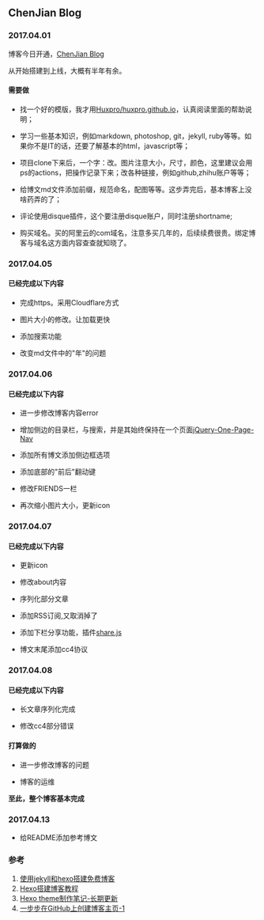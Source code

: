 ## ChenJian Blog

### 2017.04.01

博客今日开通，[ChenJian Blog](http://o-my-chenjian.com)

从开始搭建到上线，大概有半年有余。

#### 需要做

- 找一个好的模版，我才用[Huxpro/huxpro.github.io](https://github.com/Huxpro/huxpro.github.io)，认真阅读里面的帮助说明；

- 学习一些基本知识，例如markdown, photoshop, git，jekyll, ruby等等。如果你不是IT的话，还要了解基本的html，javascript等；

- 项目clone下来后，一个字：改。图片注意大小，尺寸，颜色，这里建议会用ps的actions，把操作记录下来；改各种链接，例如github,zhihu账户等等；

- 给博文md文件添加前缀，规范命名，配图等等。这步弄完后，基本博客上没啥药弄的了；

- 评论使用disque插件，这个要注册disque账户，同时注册shortname;

- 购买域名。买的阿里云的com域名，注意多买几年的，后续续费很贵。绑定博客与域名这方面内容查查就知晓了。

### 2017.04.05

#### 已经完成以下内容

- 完成https。采用Cloudflare方式

- 图片大小的修改。让加载更快

- 添加搜索功能

- 改变md文件中的"年"的问题

### 2017.04.06

#### 已经完成以下内容

- 进一步修改博客内容error

- 增加侧边的目录栏，与搜索，并是其始终保持在一个页面[jQuery-One-Page-Nav](https://github.com/davist11/jQuery-One-Page-Nav)

- 添加所有博文添加侧边框选项

- 添加底部的"前后"翻动键

- 修改FRIENDS一栏

- 再次缩小图片大小，更新icon

### 2017.04.07

#### 已经完成以下内容

- 更新icon

- 修改about内容

- 序列化部分文章

- 添加RSS订阅,又取消掉了

- 添加下栏分享功能，插件[share.js](https://github.com/overtrue/share.js)

- 博文末尾添加cc4协议


### 2017.04.08

#### 已经完成以下内容

- 长文章序列化完成

- 修改cc4部分错误

#### 打算做的

- 进一步修改博客的问题

- 博客的运维

**至此，整个博客基本完成**

### 2017.04.13

- 给README添加参考博文

### 参考

1. [使用jekyll和hexo搭建免费博客](http://www.alonemonkey.com/2016/05/20/blog-by-jekyll-hexo/)
2. [Hexo搭建博客教程](http://thief.one/2017/03/03/Hexo%E6%90%AD%E5%BB%BA%E5%8D%9A%E5%AE%A2%E6%95%99%E7%A8%8B/)
3. [Hexo theme制作笔记-长期更新](https://blog.domeyi.com/2016/12/02/hexo-theme%E5%88%B6%E4%BD%9C%E7%AC%94%E8%AE%B0-%E9%95%BF%E6%9C%9F%E6%9B%B4%E6%96%B0/)
4. [一步步在GitHub上创建博客主页-1](http://www.pchou.info/ssgithubPage/2013-01-03-build-github-blog-page-01.html)
